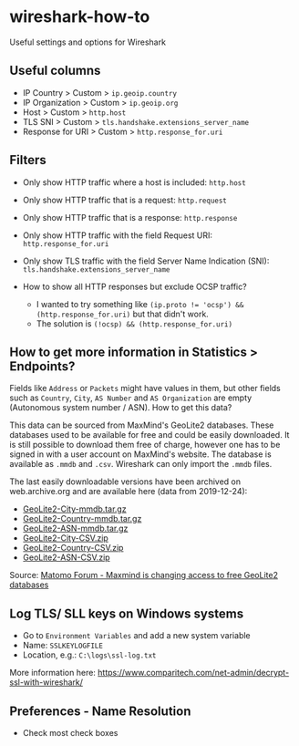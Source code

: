 # wireshark-how-to
Useful settings and options for Wireshark

## Useful columns
* IP Country > Custom > `ip.geoip.country`
* IP Organization > Custom > `ip.geoip.org`
* Host > Custom > `http.host`
* TLS SNI > Custom > `tls.handshake.extensions_server_name`
* Response for URI > Custom > `http.response_for.uri`

## Filters

* Only show HTTP traffic where a host is included:
`http.host`

* Only show HTTP traffic that is a request:
`http.request`

* Only show HTTP traffic that is a response:
`http.response`

* Only show HTTP traffic with the field Request URI:
`http.response_for.uri`

* Only show TLS traffic with the field Server Name Indication (SNI):
`tls.handshake.extensions_server_name`

* How to show all HTTP responses but exclude OCSP traffic?
  * I wanted to try something like `(ip.proto != 'ocsp') && (http.response_for.uri)` but that didn't work.
  * The solution is `(!ocsp) && (http.response_for.uri)`


## How to get more information in Statistics > Endpoints?
Fields like `Address` or `Packets` might have values in them, but other fields such as `Country`, `City`, `AS Number` and `AS Organization` are empty (Autonomous system number / ASN). How to get this data?

This data can be sourced from MaxMind's GeoLite2 databases. These databases used to be available for free and could be easily downloaded. It is still possible to download them free of charge, however one has to be signed in with a user account on MaxMind's website. The database is available as `.mmdb` and `.csv`. Wireshark can only import the `.mmdb` files.

The last easily downloadable versions have been archived on web.archive.org and are available here (data from 2019-12-24):
* [GeoLite2-City-mmdb.tar.gz](https://web.archive.org/web/20191227182209/https://geolite.maxmind.com/download/geoip/database/GeoLite2-City.tar.gz)
* [GeoLite2-Country-mmdb.tar.gz](https://web.archive.org/web/20191227182412/https://geolite.maxmind.com/download/geoip/database/GeoLite2-Country.tar.gz)
* [GeoLite2-ASN-mmdb.tar.gz](https://web.archive.org/web/20191227182527/https://geolite.maxmind.com/download/geoip/database/GeoLite2-ASN.tar.gz)
* [GeoLite2-City-CSV.zip](https://web.archive.org/web/20191227182816/https://geolite.maxmind.com/download/geoip/database/GeoLite2-City-CSV.zip)
* [GeoLite2-Country-CSV.zip](https://web.archive.org/web/20191227183011/https://geolite.maxmind.com/download/geoip/database/GeoLite2-Country-CSV.zip)
* [GeoLite2-ASN-CSV.zip](https://web.archive.org/web/20191227183143/https://geolite.maxmind.com/download/geoip/database/GeoLite2-ASN-CSV.zip)

Source: [Matomo Forum - Maxmind is changing access to free GeoLite2 databases](https://forum.matomo.org/t/maxmind-is-changing-access-to-free-geolite2-databases/35439/3)


## Log TLS/ SLL keys on Windows systems
* Go to `Environment Variables` and add a new system variable
* Name: `SSLKEYLOGFILE`
* Location, e.g.: `C:\logs\ssl-log.txt`

More information here: https://www.comparitech.com/net-admin/decrypt-ssl-with-wireshark/

## Preferences - Name Resolution
* Check most check boxes
